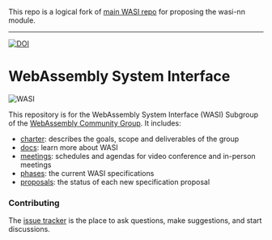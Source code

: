 This repo is a logical fork of [main WASI repo](https://github.com/WebAssembly/WASI) for proposing
the wasi-nn module. 

----

[![DOI](https://zenodo.org/badge/DOI/10.5281/zenodo.4323447.svg)](https://doi.org/10.5281/zenodo.4323447)
    
# WebAssembly System Interface

![WASI](WASI.png)

This repository is for the WebAssembly System Interface (WASI) Subgroup of the
[WebAssembly Community Group]. It includes:
 - [charter]: describes the goals, scope and deliverables of the group
 - [docs]: learn more about WASI
 - [meetings]: schedules and agendas for video conference and in-person meetings
 - [phases]: the current WASI specifications
 - [proposals]: the status of each new specification proposal

[charter]: Charter.md
[docs]: docs/README.md
[meetings]: meetings/README.md
[phases]: phases/README.md
[proposals]: docs/Proposals.md
[WebAssembly Community Group]: https://www.w3.org/community/webassembly/

### Contributing

The [issue tracker] is the place to ask questions, make suggestions, and start discussions.

[issue tracker]: https://github.com/WebAssembly/WASI/issues
